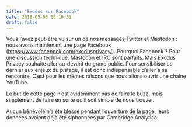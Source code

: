 ```yaml
---
title: "Exodus sur Facebook"
date: 2018-05-05 15:10:51
draft: false
---
```


Vous l’avez peut-être vu sur un de nos messages Twitter et Mastodon : nous avons maintenant une page Facebook (https://www.facebook.com/exodusprivacy/).
Pourquoi Facebook ?
Pour une discussion technique, Mastodon et IRC sont parfaits. Mais Exodus Privacy souhaite aller au-devant du grand public. Pour sensibiliser ce dernier aux enjeux du pistage, il est donc indispensable d’aller à sa rencontre. 
C’est pour les mêmes raisons que nous allons ouvrir une chaîne YouTube.

Le but de cette page n’est évidemment pas de faire le buzz, mais simplement de faire en sorte qu’il soit simple de nous trouver.

Aucun bénévole n’a été blessé pendant l’ouverture de la page, leurs données avaient déjà été siphonnées par Cambridge Analytica.
